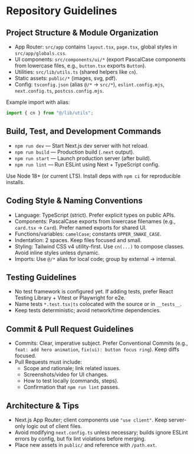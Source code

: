 # Repository Guidelines

## Project Structure & Module Organization
- App Router: `src/app` contains `layout.tsx`, `page.tsx`, global styles in `src/app/globals.css`.
- UI components: `src/components/ui/*` (export PascalCase components from lowercase files, e.g., `button.tsx` exports `Button`).
- Utilities: `src/lib/utils.ts` (shared helpers like `cn`).
- Static assets: `public/*` (images, svg, pdf).
- Config: `tsconfig.json` (alias `@/*` → `src/*`), `eslint.config.mjs`, `next.config.ts`, `postcss.config.mjs`.

Example import with alias:
```ts
import { cn } from "@/lib/utils";
```

## Build, Test, and Development Commands
- `npm run dev` — Start Next.js dev server with hot reload.
- `npm run build` — Production build (`.next` output).
- `npm run start` — Launch production server (after build).
- `npm run lint` — Run ESLint using Next + TypeScript config.

Use Node 18+ (or current LTS). Install deps with `npm ci` for reproducible installs.

## Coding Style & Naming Conventions
- Language: TypeScript (strict). Prefer explicit types on public APIs.
- Components: PascalCase exports from lowercase filenames (e.g., `card.tsx` → `Card`). Prefer named exports for shared UI.
- Functions/variables: `camelCase`; constants `UPPER_SNAKE_CASE`.
- Indentation: 2 spaces. Keep files focused and small.
- Styling: Tailwind CSS v4 utility-first. Use `cn(...)` to compose classes. Avoid inline styles unless dynamic.
- Imports: Use `@/*` alias for local code; group by external → internal.

## Testing Guidelines
- No test framework is configured yet. If adding tests, prefer React Testing Library + Vitest or Playwright for e2e.
- Name tests `*.test.tsx|ts` colocated with the source or in `__tests__`.
- Keep tests deterministic; avoid network/time dependencies.

## Commit & Pull Request Guidelines
- Commits: Clear, imperative subject. Prefer Conventional Commits (e.g., `feat: add hero animation`, `fix(ui): button focus ring`). Keep diffs focused.
- Pull Requests must include:
  - Scope and rationale; link related issues.
  - Screenshots/video for UI changes.
  - How to test locally (commands, steps).
  - Confirmation that `npm run lint` passes.

## Architecture & Tips
- Next.js App Router; client components use `"use client"`. Keep server-only logic out of client files.
- Avoid modifying `next.config.ts` unless necessary; builds ignore ESLint errors by config, but fix lint violations before merging.
- Place new assets in `public/` and reference with `/path.ext`.
